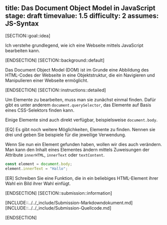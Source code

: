 title: Das Document Object Model in JavaScript
stage: draft
timevalue: 1.5
difficulty: 2
assumes: JS-Syntax
---
[SECTION::goal::idea]

Ich verstehe grundlegend, wie ich eine Webseite mittels JavaScript bearbeiten kann.

[ENDSECTION]
[SECTION::background::default]

Das Document Object Model (DOM) ist im Grunde eine Abbildung des HTML-Codes der Webseite in eine
Objektstruktur, die ein Navigieren und Manipulieren einer Webseite ermöglicht.

[ENDSECTION]
[SECTION::instructions::detailed]

Um Elemente zu bearbeiten, muss man sie zunächst einmal finden. Dafür gibt es unter anderem
`document.querySelector`, das Elemente auf Basis eines CSS-Selektors finden kann.

Einige Elemente sind auch direkt verfügbar, beispielsweise `document.body`.

[EQ] Es gibt noch weitere Möglichkeiten, Elemente zu finden. Nennen sie drei und geben Sie beispiele
für die jeweilige Verwendung.

Wenn Sie nun ein Element gefunden haben, wollen wir dies auch verändern. Man kann den Inhalt eines
Elementes ändern mittels Zuweisungen der Attribute `innerHTML`, `innerText` oder `textContent`.

```js
const element = document.body;
element.innerText = "Hallo";
```

[ER] Schreiben Sie eine Funktion, die in ein beliebiges HTML-Element ihrer Wahl ein Bild ihrer
Wahl einfügt.

[ENDSECTION]
[SECTION::submission::information]

[INCLUDE::../../_include/Submission-Markdowndokument.md]
[INCLUDE::../../_include/Submission-Quellcode.md]

[ENDSECTION]
